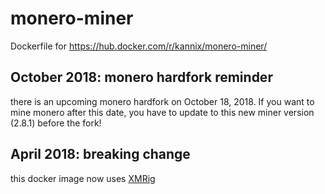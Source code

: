 # monero-miner

Dockerfile for https://hub.docker.com/r/kannix/monero-miner/

## October 2018: monero hardfork reminder

there is an upcoming monero hardfork on October 18, 2018. If you want to mine monero after this date, you have to update to this new miner version (2.8.1) before the fork!

## April 2018: breaking change

this docker image now uses [XMRig](https://github.com/xmrig/xmrig)